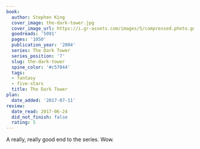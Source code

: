 ```yaml
---
book:
  author: Stephen King
  cover_image: the-dark-tower.jpg
  cover_image_url: https://i.gr-assets.com/images/S/compressed.photo.goodreads.com/books/1372296329l/5091._SY160_.jpg
  goodreads: '5091'
  pages: '1050'
  publication_year: '2004'
  series: The Dark Tower
  series_position: '7'
  slug: the-dark-tower
  spine_color: '#c57044'
  tags:
  - fantasy
  - five-stars
  title: The Dark Tower
plan:
  date_added: '2017-07-11'
review:
  date_read: 2017-06-24
  did_not_finish: false
  rating: 5
---
```


A really, really good end to the series. Wow.
